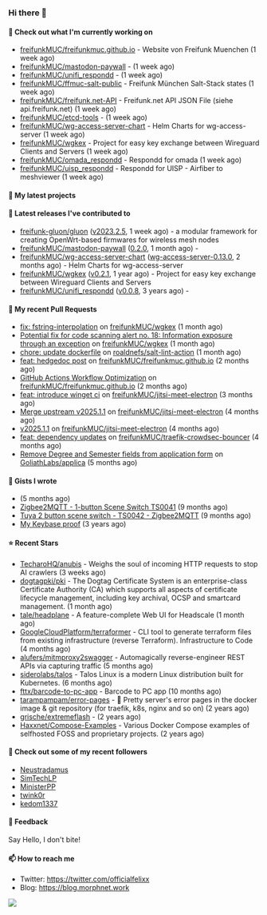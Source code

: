 ### Hi there 👋

#### 👷 Check out what I'm currently working on

- [freifunkMUC/freifunkmuc.github.io](https://github.com/freifunkMUC/freifunkmuc.github.io) - Website von Freifunk Muenchen (1 week ago)
- [freifunkMUC/mastodon-paywall](https://github.com/freifunkMUC/mastodon-paywall) -  (1 week ago)
- [freifunkMUC/unifi_respondd](https://github.com/freifunkMUC/unifi_respondd) -  (1 week ago)
- [freifunkMUC/ffmuc-salt-public](https://github.com/freifunkMUC/ffmuc-salt-public) - Freifunk München Salt-Stack states (1 week ago)
- [freifunkMUC/freifunk.net-API](https://github.com/freifunkMUC/freifunk.net-API) - Freifunk.net API JSON File (siehe api.freifunk.net) (1 week ago)
- [freifunkMUC/etcd-tools](https://github.com/freifunkMUC/etcd-tools) -  (1 week ago)
- [freifunkMUC/wg-access-server-chart](https://github.com/freifunkMUC/wg-access-server-chart) - Helm Charts for wg-access-server (1 week ago)
- [freifunkMUC/wgkex](https://github.com/freifunkMUC/wgkex) - Project for easy key exchange between Wireguard Clients and Servers (1 week ago)
- [freifunkMUC/omada_respondd](https://github.com/freifunkMUC/omada_respondd) - Respondd for omada (1 week ago)
- [freifunkMUC/uisp_respondd](https://github.com/freifunkMUC/uisp_respondd) - Respondd for UISP - Airfiber to meshviewer (1 week ago)

#### 🌱 My latest projects


#### 🔭 Latest releases I've contributed to

- [freifunk-gluon/gluon](https://github.com/freifunk-gluon/gluon) ([v2023.2.5](https://github.com/freifunk-gluon/gluon/releases/tag/v2023.2.5), 1 week ago) - a modular framework for creating OpenWrt-based firmwares for wireless mesh nodes
- [freifunkMUC/mastodon-paywall](https://github.com/freifunkMUC/mastodon-paywall) ([0.2.0](https://github.com/freifunkMUC/mastodon-paywall/releases/tag/0.2.0), 1 month ago) - 
- [freifunkMUC/wg-access-server-chart](https://github.com/freifunkMUC/wg-access-server-chart) ([wg-access-server-0.13.0](https://github.com/freifunkMUC/wg-access-server-chart/releases/tag/wg-access-server-0.13.0), 2 months ago) - Helm Charts for wg-access-server
- [freifunkMUC/wgkex](https://github.com/freifunkMUC/wgkex) ([v0.2.1](https://github.com/freifunkMUC/wgkex/releases/tag/v0.2.1), 1 year ago) - Project for easy key exchange between Wireguard Clients and Servers
- [freifunkMUC/unifi_respondd](https://github.com/freifunkMUC/unifi_respondd) ([v0.0.8](https://github.com/freifunkMUC/unifi_respondd/releases/tag/v0.0.8), 3 years ago) - 

#### 🔨 My recent Pull Requests

- [fix: fstring-interpolation](https://github.com/freifunkMUC/wgkex/pull/175) on [freifunkMUC/wgkex](https://github.com/freifunkMUC/wgkex) (1 month ago)
- [Potential fix for code scanning alert no. 18: Information exposure through an exception](https://github.com/freifunkMUC/wgkex/pull/174) on [freifunkMUC/wgkex](https://github.com/freifunkMUC/wgkex) (1 month ago)
- [chore: update dockerfile](https://github.com/roaldnefs/salt-lint-action/pull/12) on [roaldnefs/salt-lint-action](https://github.com/roaldnefs/salt-lint-action) (1 month ago)
- [feat: hedgedoc post](https://github.com/freifunkMUC/freifunkmuc.github.io/pull/493) on [freifunkMUC/freifunkmuc.github.io](https://github.com/freifunkMUC/freifunkmuc.github.io) (2 months ago)
- [GitHub Actions Workflow Optimization](https://github.com/freifunkMUC/freifunkmuc.github.io/pull/491) on [freifunkMUC/freifunkmuc.github.io](https://github.com/freifunkMUC/freifunkmuc.github.io) (2 months ago)
- [feat: introduce winget ci](https://github.com/freifunkMUC/jitsi-meet-electron/pull/82) on [freifunkMUC/jitsi-meet-electron](https://github.com/freifunkMUC/jitsi-meet-electron) (3 months ago)
- [Merge upstream v2025.1.1](https://github.com/freifunkMUC/jitsi-meet-electron/pull/81) on [freifunkMUC/jitsi-meet-electron](https://github.com/freifunkMUC/jitsi-meet-electron) (4 months ago)
- [v2025.1.1](https://github.com/freifunkMUC/jitsi-meet-electron/pull/80) on [freifunkMUC/jitsi-meet-electron](https://github.com/freifunkMUC/jitsi-meet-electron) (4 months ago)
- [feat: dependency updates](https://github.com/freifunkMUC/traefik-crowdsec-bouncer/pull/15) on [freifunkMUC/traefik-crowdsec-bouncer](https://github.com/freifunkMUC/traefik-crowdsec-bouncer) (4 months ago)
- [Remove Degree and Semester fields from application form](https://github.com/GoliathLabs/applica/pull/2) on [GoliathLabs/applica](https://github.com/GoliathLabs/applica) (5 months ago)

#### 📓 Gists I wrote

- [](https://gist.github.com/609a3bc4000c9a01e229526ab6a760e6) (5 months ago)
- [Zigbee2MQTT - 1-button Scene Switch TS0041](https://gist.github.com/3cc8fbe7954c752d93a6abd1192399b6) (9 months ago)
- [Tuya 2 button scene switch - TS0042 - Zigbee2MQTT](https://gist.github.com/bd9315849536e6b3606861984a68b299) (9 months ago)
- [My Keybase proof](https://gist.github.com/69863960a08efeb03ad576ccaf93d880) (3 years ago)

#### ⭐ Recent Stars

- [TecharoHQ/anubis](https://github.com/TecharoHQ/anubis) - Weighs the soul of incoming HTTP requests to stop AI crawlers (3 weeks ago)
- [dogtagpki/pki](https://github.com/dogtagpki/pki) - The Dogtag Certificate System is an enterprise-class Certificate Authority (CA) which supports all aspects of certificate lifecycle management, including key archival, OCSP and smartcard management. (1 month ago)
- [tale/headplane](https://github.com/tale/headplane) - A feature-complete Web UI for Headscale (1 month ago)
- [GoogleCloudPlatform/terraformer](https://github.com/GoogleCloudPlatform/terraformer) - CLI tool to generate terraform files from existing infrastructure (reverse Terraform). Infrastructure to Code (4 months ago)
- [alufers/mitmproxy2swagger](https://github.com/alufers/mitmproxy2swagger) - Automagically reverse-engineer REST APIs via capturing traffic (5 months ago)
- [siderolabs/talos](https://github.com/siderolabs/talos) - Talos Linux is a modern Linux distribution built for Kubernetes. (6 months ago)
- [fttx/barcode-to-pc-app](https://github.com/fttx/barcode-to-pc-app) - Barcode to PC app (10 months ago)
- [tarampampam/error-pages](https://github.com/tarampampam/error-pages) - 🚧 Pretty server&#39;s error pages in the docker image &amp; git repository (for traefik, k8s, nginx and so on) (2 years ago)
- [grische/extremeflash](https://github.com/grische/extremeflash) -  (2 years ago)
- [Haxxnet/Compose-Examples](https://github.com/Haxxnet/Compose-Examples) - Various Docker Compose examples of selfhosted FOSS and proprietary projects. (2 years ago)

#### 👯 Check out some of my recent followers

- [Neustradamus](https://github.com/Neustradamus)
- [SimTechLP](https://github.com/SimTechLP)
- [MinisterPP](https://github.com/MinisterPP)
- [twink0r](https://github.com/twink0r)
- [kedom1337](https://github.com/kedom1337)

#### 💬 Feedback

Say Hello, I don't bite!

#### 📫 How to reach me

- Twitter: https://twitter.com/officialfelixx
- Blog: https://blog.morphnet.work

<img align="left" src="https://github-readme-stats.vercel.app/api?username=GoliathLabs&show_icons=true&hide_border=true&layout=compact&theme=chartreuse-dark&hide_rank=true&include_all_commits=true&bg_color=0d1117" />
